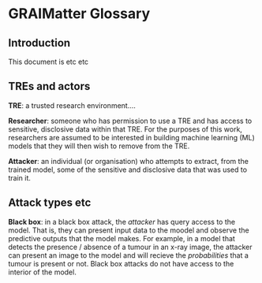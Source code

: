 # GRAIMatter Glossary

## Introduction

This document is etc etc

## TREs and actors

**TRE**: a trusted research environment....

**Researcher**: someone who has permission to use a TRE and has access to sensitive, disclosive data within that TRE. For the purposes of this work, researchers are assumed to be interested in building machine learning (ML) models that they will then wish to remove from the TRE.

**Attacker**: an individual (or organisation) who attempts to extract, from the trained model, some of the sensitive and disclosive data that was used to train it.


## Attack types etc

**Black box**: in a black box attack, the _attacker_ has query access to the model. That is, they can present input data to the moodel and observe the predictive outputs that the model makes. For example, in a model that detects the presence / absence of a tumour in an x-ray image, the attacker can present an image to the model and will recieve the _probabilities_ that a tumour is present or not. Black box attacks do not have access to the interior of the model.